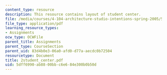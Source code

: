 ```yaml
---
content_type: resource
description: This resource contains layout of student center.
file: /media/courses/4-104-architecture-studio-intentions-spring-2005/5dff6990ab8800bbc6e684e300b0b50d_2student_center.pdf
file_type: application/pdf
learning_resource_types:
- Assignments
ocw_type: OCWFile
parent_title: Assignments
parent_type: CourseSection
parent_uid: 83d4b0e3-06a0-afd0-d77a-aecdc0b72504
resourcetype: Document
title: 2student_center.pdf
uid: 5dff6990-ab88-00bb-c6e6-84e300b0b50d
---
```

